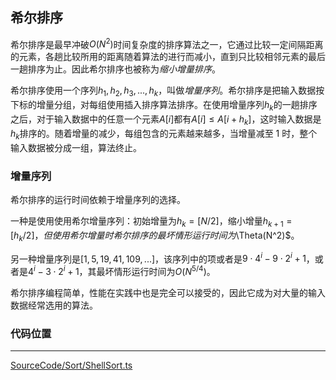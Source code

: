 <!-- @format -->

## 希尔排序

希尔排序是最早冲破$O(N^2)$时间复杂度的排序算法之一，它通过比较一定间隔距离的元素，各趟比较所用的距离随着算法的进行而减小，直到只比较相邻元素的最后一趟排序为止。因此希尔排序也被称为*缩小增量排序*。

希尔排序使用一个序列$h_1,h_2,h_3,...,h_k$，叫做*增量序列*。希尔排序是把输入数据按下标的增量分组，对每组使用插入排序算法排序。在使用增量序列$h_k$的一趟排序之后，对于输入数据中的任意一个元素$A[i]$都有$A[i] \leqslant A[i+h_k]$，这时输入数据是$h_k$排序的。随着增量的减少，每组包含的元素越来越多，当增量减至 1 时，整个输入数据被分成一组，算法终止。

### 增量序列

希尔排序的运行时间依赖于增量序列的选择。

一种是使用使用希尔增量序列：初始增量为$h_k=[N/2]$，缩小增量$h_{k+1}=[h_k/2]，但使用希尔增量时希尔排序的最坏情形运行时间为$\Theta(N^2)$。

另一种增量序列是$[1,5,19,41,109,...]$，该序列中的项或者是$9 \cdot 4^i-9 \cdot 2^i+1$，或者是$4^i-3 \cdot 2^i +1$，其最坏情形运行时间为$O(N^{5/4})$。

希尔排序编程简单，性能在实践中也是完全可以接受的，因此它成为对大量的输入数据经常选用的算法。

### 代码位置

---

[SourceCode/Sort/ShellSort.ts](SourceCode/Sort/ShellSort.ts)
